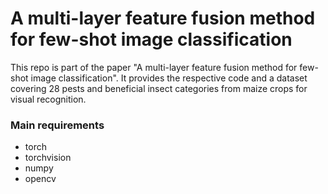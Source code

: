 # A multi-layer feature fusion method for few-shot image classification
This repo is part of the paper "A multi-layer feature fusion method for few-shot image classification". It provides the respective code and a dataset covering 28 pests and beneficial insect categories from maize crops for visual recognition.

### Main requirements
- torch
- torchvision
- numpy
- opencv
